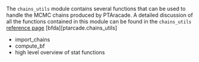The `chains_utils` module contains several functions that can be used to handle 
the MCMC chains produced by PTAracade. A detailed discussion of all the 
functions contained in this module can be found in the `chains_utils` [reference 
page][chains_utils_ref] [bfda][ptarcade.chains_utils]

* import_chains
* compute_bf
* high level overview of stat functions 

[chains_utils_ref]: [ptarcade.models_utils][]